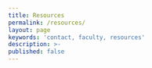 ```yaml
---
title: Resources
permalink: /resources/
layout: page
keywords: 'contact, faculty, resources'
description: >-
published: false
---
```

